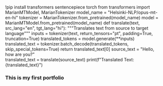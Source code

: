 !pip install transformers sentencepiece torch
from transformers import MarianMTModel, MarianTokenizer 
model_name = "Helsinki-NLP/opus-mt-en-hi" 
tokenizer = MarianTokenizer.from_pretrained(model_name) 
model = MarianMTModel.from_pretrained(model_name) 
def translate(text, src_lang="en", tgt_lang="hi"): 
   """Translates text from source to target language""" 
   inputs = tokenizer(text, return_tensors="pt", padding=True, truncation=True) 
   translated_tokens = model.generate(**inputs) 
   translated_text = tokenizer.batch_decode(translated_tokens, skip_special_tokens=True) 
   return translated_text[0] 
source_text = "Hello, how are you?"  
translated_text = translate(source_text) 
print(f"Translated Text: {translated_text}")
### This is my first portfolio 